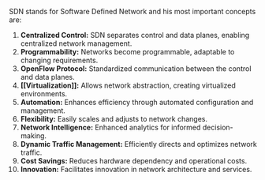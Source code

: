 SDN stands for Software Defined Network and his most important concepts are:

1. **Centralized Control:** SDN separates control and data planes, enabling centralized network management.
2. **Programmability:** Networks become programmable, adaptable to changing requirements.
3. **OpenFlow Protocol:** Standardized communication between the control and data planes.
4. **[[Virtualization]]:** Allows network abstraction, creating virtualized environments.
5. **Automation:** Enhances efficiency through automated configuration and management.
6. **Flexibility:** Easily scales and adjusts to network changes.
7. **Network Intelligence:** Enhanced analytics for informed decision-making.
8. **Dynamic Traffic Management:** Efficiently directs and optimizes network traffic.
9. **Cost Savings:** Reduces hardware dependency and operational costs.
10. **Innovation:** Facilitates innovation in network architecture and services.